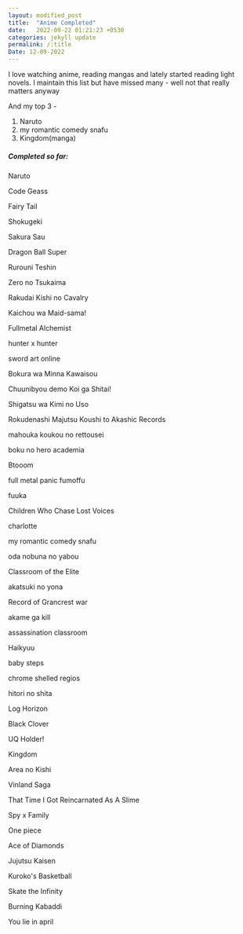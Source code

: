 ```yaml
---
layout: modified_post
title:  "Anime Completed"
date:   2022-09-22 01:21:23 +0530
categories: jekyll update
permalink: /:title
Date: 12-09-2022
---
```


I love watching anime, reading mangas and lately started reading light novels. 
I maintain this list but have missed many - well not that really matters anyway


And my top 3 - 
1. Naruto
2. my romantic comedy snafu
3. Kingdom(manga)


##### Completed so far: 

Naruto

Code Geass

Fairy Tail

Shokugeki

Sakura Sau

Dragon Ball Super

Rurouni Teshin

Zero no Tsukaima

Rakudai Kishi no Cavalry

Kaichou wa Maid-sama!

Fullmetal Alchemist

hunter x hunter

sword art online

Bokura wa Minna Kawaisou

Chuunibyou demo Koi ga Shitai!

Shigatsu wa Kimi no Uso

Rokudenashi Majutsu Koushi to Akashic Records

mahouka koukou no rettousei

boku no hero academia

Btooom

full metal panic fumoffu

fuuka

Children Who Chase Lost Voices

charlotte

my romantic comedy snafu

oda nobuna no yabou

Classroom of the Elite

akatsuki no yona

Record of Grancrest war

akame ga kill

assassination classroom

Haikyuu

baby steps

chrome shelled regios

hitori no shita

Log Horizon

Black Clover

UQ Holder!

Kingdom

Area no Kishi

Vinland Saga

That Time I Got Reincarnated As A Slime

Spy x Family

One piece

Ace of Diamonds

Jujutsu Kaisen

Kuroko's Basketball

Skate the Infinity

Burning Kabaddi

You lie in april
